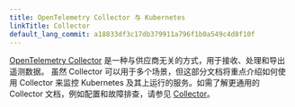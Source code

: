 ```yaml
---
title: OpenTelemetry Collector 与 Kubernetes
linkTitle: Collector
default_lang_commit: a18833df3c17db379911a796f1b0a549c4d8f10f
---
```


[OpenTelemetry Collector](/docs/collector/) 是一种与供应商无关的方式，用于接收、处理和导出遥测数据。
虽然 Collector 可以用于多个场景，但这部分文档将重点介绍如何使用 Collector 来监控 Kubernetes
及其上运行的服务。如需了解更通用的 Collector 文档，例如配置和故障排查，请参见 [Collector](/docs/collector/)。

